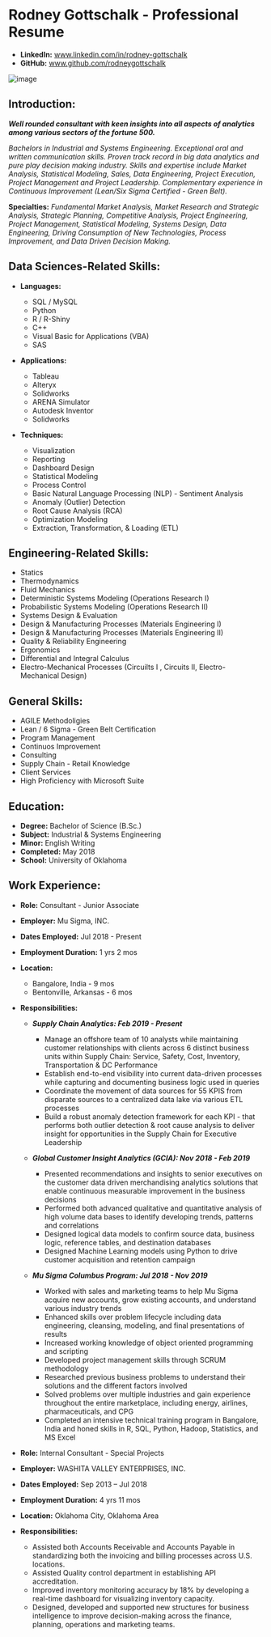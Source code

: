 # Rodney Gottschalk - Professional Resume

 -  **LinkedIn:**
   www.linkedin.com/in/rodney-gottschalk
 - **GitHub:**
   www.github.com/rodneygottschalk
   
![image](https://user-images.githubusercontent.com/54680034/64187292-fde8ed00-ce35-11e9-9eeb-4f6f9074f1a1.png) 

## Introduction:
**_Well rounded consultant with keen insights into all aspects of analytics among various sectors of the fortune 500._**

_Bachelors in Industrial and Systems Engineering. Exceptional oral and written communication skills. Proven track record in big data analytics and pure play decision making industry. Skills and expertise include Market Analysis, Statistical Modeling, Sales, Data Engineering, Project Execution, Project Management and Project Leadership. Complementary experience in Continuous Improvement (Lean/Six Sigma Certified - Green Belt)._

**Specialties:** _Fundamental Market Analysis, Market Research and Strategic Analysis, Strategic Planning, Competitive Analysis, Project Engineering, Project Management, Statistical Modeling, Systems Design, Data Engineering, Driving Consumption of New Technologies, Process Improvement, and Data Driven Decision Making._

## Data Sciences-Related Skills:
- **Languages:**
  - SQL / MySQL
  - Python
  - R / R-Shiny
  - C++
  - Visual Basic for Applications (VBA)
  - SAS
  
- **Applications:**
  - Tableau
  - Alteryx
  - Solidworks
  - ARENA Simulator
  - Autodesk Inventor
  - Solidworks
  
- **Techniques:**
  - Visualization
  - Reporting
  - Dashboard Design
  - Statistical Modeling
  - Process Control
  - Basic Natural Language Processing (NLP) - Sentiment Analysis
  - Anomaly (Outlier) Detection
  - Root Cause Analysis (RCA)
  - Optimization Modeling
  - Extraction, Transformation, & Loading (ETL)

## Engineering-Related Skills:
  - Statics
  - Thermodynamics
  - Fluid Mechanics
  - Deterministic Systems Modeling (Operations Research I)
  - Probabilistic Systems Modeling (Operations Research II)
  - Systems Design & Evaluation
  - Design & Manufacturing Processes (Materials Engineering I)
  - Design & Manufacturing Processes (Materials Engineering II)
  - Quality & Reliability Engineering
  - Ergonomics
  - Differential and Integral Calculus
  - Electro-Mechanical Processes (Circuilts I , Circuits II, Electro-Mechanical Design)
  
## General Skills:
  - AGILE Methodoligies
  - Lean / 6 Sigma - Green Belt Certification
  - Program Management
  - Continuos Improvement
  - Consulting
  - Supply Chain - Retail Knowledge
  - Client Services
  - High Proficiency with Microsoft Suite
 
## Education:
 - **Degree:** Bachelor of Science (B.Sc.) 
 - **Subject:** Industrial & Systems Engineering
 - **Minor:** English Writing
 - **Completed:** May 2018
 - **School:** University of Oklahoma
 
## Work Experience:
 - **Role:** Consultant - Junior Associate
 - **Employer:** Mu Sigma, INC.
 - **Dates Employed:** Jul 2018 - Present
 - **Employment Duration:** 1 yrs 2 mos
 - **Location:** 
   - Bangalore, India - 9 mos
   - Bentonville, Arkansas - 6 mos
 - **Responsibilities:**
   - **_Supply Chain Analytics: Feb 2019 - Present_**
     - Manage an offshore team of 10 analysts while maintaining customer relationships with clients across 6 distinct business units within Supply Chain: Service, Safety, Cost, Inventory, Transportation & DC Performance
     - Establish end-to-end visibility into current data-driven processes while capturing and documenting business logic used in queries
     - Coordinate the movement of data sources for 55 KPIS from disparate sources to a centralized data lake via various ETL processes
     - Build a robust anomaly detection framework for each KPI - that performs both outlier detection & root cause analysis to deliver insight for opportunities in the Supply Chain for Executive Leadership 
   
   - **_Global Customer Insight Analytics (GCIA): Nov 2018 - Feb 2019_**
     - Presented recommendations and insights to senior executives on the customer data driven merchandising analytics solutions that enable continuous measurable improvement in the business decisions
     - Performed both advanced qualitative and quantitative analysis of high volume data bases to identify developing trends, patterns and correlations
     - Designed logical data models to confirm source data, business logic, reference tables, and destination databases
     - Designed Machine Learning models using Python to drive customer acquisition and retention campaign
   
   - **_Mu Sigma Columbus Program: Jul 2018 - Nov 2019_**
     - Worked with sales and marketing teams to help Mu Sigma acquire new accounts, grow existing accounts, and understand various industry trends
     - Enhanced skills over problem lifecycle including data engineering, cleansing, modeling, and final presentations of results
     - Increased working knowledge of object oriented programming and scripting
     - Developed project management skills through SCRUM methodology
     - Researched previous business problems to understand their solutions and the different factors involved
     - Solved problems over multiple industries and gain experience throughout the entire marketplace, including energy, airlines, pharmaceuticals, and CPG
     - Completed an intensive technical training program in Bangalore, India and honed skills in R, SQL, Python, Hadoop, Statistics, and MS Excel 

 - **Role:** Internal Consultant - Special Projects
 - **Employer:** WASHITA VALLEY ENTERPRISES, INC.
 - **Dates Employed:** Sep 2013 – Jul 2018
 - **Employment Duration:** 4 yrs 11 mos
 - **Location:** Oklahoma City, Oklahoma Area
 - **Responsibilities:**
   - Assisted both Accounts Receivable and Accounts Payable in standardizing both the invoicing and billing processes across U.S. locations.
   - Assisted Quality control department in establishing API accreditation.
   - Improved inventory monitoring accuracy by 18% by developing a real-time dashboard for visualizing inventory capacity.
   - Designed, developed and supported new structures for business intelligence to improve decision-making across the finance, planning, operations and marketing teams.

